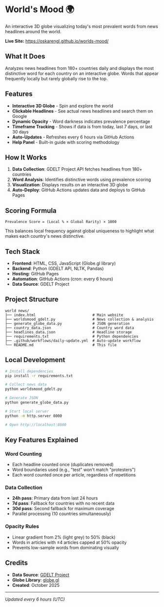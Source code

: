# World's Mood 🌍

An interactive 3D globe visualizing today's most prevalent words from news headlines around the world.

**Live Site:** https://oskarengl.github.io/worlds-mood/

## What It Does

Analyzes news headlines from 180+ countries daily and displays the most distinctive word for each country on an interactive globe. Words that appear frequently locally but rarely globally rise to the top.

## Features

- **Interactive 3D Globe** - Spin and explore the world
- **Clickable Headlines** - See actual news headlines and search them on Google
- **Dynamic Opacity** - Word darkness indicates prevalence percentage
- **Timeframe Tracking** - Shows if data is from today, last 7 days, or last 30 days
- **Auto-Updates** - Refreshes every 6 hours via GitHub Actions
- **Help Panel** - Built-in guide with scoring methodology

## How It Works

1. **Data Collection**: GDELT Project API fetches headlines from 180+ countries
2. **Word Analysis**: Identifies distinctive words using prevalence scoring
3. **Visualization**: Displays results on an interactive 3D globe
4. **Auto-Deploy**: GitHub Actions updates data and deploys to GitHub Pages

## Scoring Formula

```
Prevalence Score = (Local % × Global Rarity) × 1000
```

This balances local frequency against global uniqueness to highlight what makes each country's news distinctive.

## Tech Stack

- **Frontend**: HTML, CSS, JavaScript (Globe.gl library)
- **Backend**: Python (GDELT API, NLTK, Pandas)
- **Hosting**: GitHub Pages
- **Automation**: GitHub Actions (cron: every 6 hours)
- **Data Source**: GDELT Project

## Project Structure

```
world news/
├── index.html                          # Main website
├── worldsmood_gdelt.py                 # News collection & analysis
├── generate_globe_data.py              # JSON generation
├── country_data.json                   # Country word data
├── headlines_data.json                 # Headline storage
├── requirements.txt                    # Python dependencies
├── .github/workflows/daily-update.yml  # Auto-update workflow
└── README.md                           # This file
```

## Local Development

```bash
# Install dependencies
pip install -r requirements.txt

# Collect news data
python worldsmood_gdelt.py

# Generate JSON
python generate_globe_data.py

# Start local server
python -m http.server 8000

# Open http://localhost:8000
```

## Key Features Explained

### Word Counting
- Each headline counted once (duplicates removed)
- Word boundaries used (e.g., "test" won't match "protesters")
- Each word counted once per article, regardless of repetitions

### Data Collection
- **24h pass**: Primary data from last 24 hours
- **7d pass**: Fallback for countries with no recent data
- **30d pass**: Second fallback for maximum coverage
- Parallel processing (10 countries simultaneously)

### Opacity Rules
- Linear gradient from 2% (light grey) to 50% (black)
- Words in articles with ≤4 articles capped at 50% opacity
- Prevents low-sample words from dominating visually

## Credits

- **Data Source**: [GDELT Project](https://www.gdeltproject.org/)
- **Globe Library**: [globe.gl](https://github.com/vasturiano/globe.gl)
- **Created**: October 2025

---

*Updated every 6 hours (UTC)*
